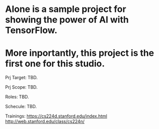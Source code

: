 # AIone is a sample project for showing the power of AI with TensorFlow. 
# More inportantly, this project is the first one for this studio.


Prj Target: TBD.

Prj Scope: TBD.

Roles: TBD.

Schecule: TBD.

Trainings:
https://cs224d.stanford.edu/index.html
http://web.stanford.edu/class/cs224n/

